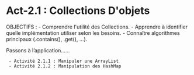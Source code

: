 # Act-2.1 : Collections D'objets

   OBJECTIFS : 
     - Comprendre l'utilité des Collections.
     - Apprendre à identifier quelle implémentation utiliser selon les besoins.
     - Connaître algorithmes principaux (.contains(), .get(), ...).
  
  
  Passons à l’application......
  
     - Activité 2.1.1 : Manipuler une ArrayList
     - Activité 2.1.2 : Manipulation des HashMap
  
